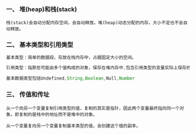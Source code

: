 ### 一、  堆(heap)和栈(stack)


```
栈(stack)会自动分配内存空间，会自动释放。堆(heap)动态分配的内存，大小不定也不会自动释放。
```


### 二、  基本类型和引用类型


```javascript
基本类型：简单的数据段，存放在栈内存中，占据固定大小的空间。

引用类型：指那些可能由多个值构成的对象，保存在堆内存中,包含引用类型的变量实际上保存的不是变量本身，二十指向该对象的指针。

基本数据类型包括Undefined,String,Boolean,Null,Number
```


### 三、  传值和传址


```
从一个向另一个变量复制引用类型的值，复制的其实是指针，因此两个变量最终指向同一个对象。即复制的是栈中的地址而不是堆中的对象。

从一个变量复向另一个变量复制基本类型的值，会创建这个值的副本。
```
